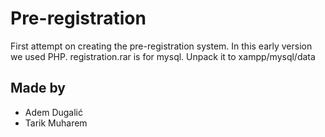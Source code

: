 # Pre-registration

First attempt on creating the pre-registration system. In this early version we used PHP.
registration.rar is for mysql. Unpack it to xampp/mysql/data

## Made by 
- Adem Dugalić
- Tarik Muharem
